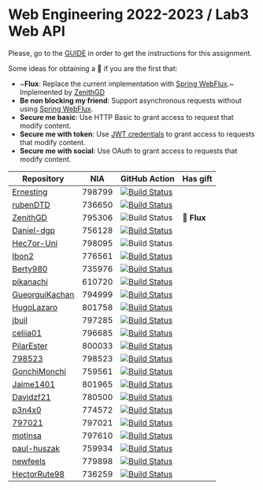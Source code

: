 # Web Engineering 2022-2023 / Lab3 Web API

Please, go to the [GUIDE](docs/GUIDE.md) in order to get the instructions for this assignment.

Some ideas for obtaining a :gift: if you are the first that:

- ~**Flux**: Replace the current implementation with [Spring WebFlux](https://docs.spring.io/spring-framework/docs/current/reference/html/web-reactive.html).~ Implemented by [ZenithGD](https://github.com/ZenithGD/lab3-web-api/tree/work)
- **Be non blocking my friend**: Support asynchronous requests without using [Spring WebFlux](https://docs.spring.io/spring-framework/docs/current/reference/html/web-reactive.html).
- **Secure me basic**: Use HTTP Basic to grant access to request that modify content.
- **Secure me with token**: Use [JWT credentials](https://jwt.io/) to grant access to requests that modify content.
- **Secure me with social**: Use OAuth to grant access to requests that modify content.

| Repository                                                         | NIA    | GitHub Action                                                                                                                                                                                | Has gift |
|--------------------------------------------------------------------|--------|----------------------------------------------------------------------------------------------------------------------------------------------------------------------------------------------|----- |
| [Ernesting](https://github.com/Ernesting/lab3-web-api/tree/work)   | 798799 | [![Build Status](https://github.com/Ernesting/lab3-web-api/actions/workflows/CI.yml/badge.svg?branch=work&event=push)](https://github.com/Ernesting/lab3-web-api/actions/workflows/CI.yml)   
| [rubenDTD](https://github.com/rubenDTD/lab3-web-api/tree/work)     | 736650 | [![Build Status](https://github.com/rubenDTD/lab3-web-api/actions/workflows/CI.yml/badge.svg?branch=work&event=push)](https://github.com/rubenDTD/lab3-web-api/actions/workflows/CI.yml)     |
| [ZenithGD](https://github.com/ZenithGD/lab3-web-api/tree/work)     | 795306 | ![Build Status](https://github.com/ZenithGD/lab3-web-api/actions/workflows/CI.yml/badge.svg?branch=work&event=push)                                                                          | :gift: **Flux** |
| [Daniel-dgp](https://github.com/Daniel-dgp/lab3-web-api/tree/work) | 756128 | [![Build Status](https://github.com/Daniel-dgp/lab3-web-api/actions/workflows/CI.yml/badge.svg?branch=work&event=push)](https://github.com/Daniel-dgp/lab3-web-api/actions/workflows/CI.yml) |
| [Hec7or-Uni](https://github.com/Hec7or-Uni/lab3-web-api/tree/work) | 798095 | ![Build Status](https://github.com/Hec7or-Uni/lab3-web-api/actions/workflows/CI.yml/badge.svg?branch=work&event=push)                                                                        
| [Ibon2](https://github.com/Ibon2/lab3-web-api/tree/work)           | 776561 | [![Build Status](https://github.com/Ibon2/lab3-web-api/actions/workflows/CI.yml/badge.svg?branch=work&event=push)](https://github.com/Ibon2/lab3-web-api/actions/workflows/CI.yml)           
| [Berty980](https://github.com/Berty980/lab3-web-api/tree/work)     | 735976 | [![Build Status](https://github.com/Berty980/lab3-web-api/actions/workflows/CI.yml/badge.svg?branch=work&event=push)](https://github.com/Berty980/lab3-web-api/actions/workflows/CI.yml)     |
| [pikanachi](https://github.com/pikanachi/lab3-web-api/tree/work)   | 610720 | [![Build Status](https://github.com/pikanachi/lab3-web-api/actions/workflows/CI.yml/badge.svg?branch=work&event=push)](https://github.com/pikanachi/lab3-web-api/actions/workflows/CI.yml)   |
| [GueorguiKachan](https://github.com/GueorguiKachan/lab3-web-api/tree/work) | 794999 | [![Build Status](https://github.com/GueorguiKachan/lab3-web-api/actions/workflows/CI.yml/badge.svg?branch=work&event=push)](https://github.com/GueorguiKachan/lab3-web-api/actions/workflows/CI.yml) 
| [HugoLazaro](https://github.com/HugoLazaro/lab3-web-api/tree/work)  | 801758 | [![Build Status](https://github.com/HugoLazaro/lab3-web-api/actions/workflows/CI.yml/badge.svg?branch=work&event=push)](https://github.com/Ernesting/lab3-web-api/actions/workflows/CI.yml) 
| [jbuil](https://github.com/jbuil/lab3-web-api/tree/work) | 797285 | [![Build Status](https://github.com/jbuil/lab3-web-api/actions/workflows/CI.yml/badge.svg?branch=work&event=push)](https://github.com/jbuil/lab3-web-api/actions/workflows/CI.yml) |
| [celiia01](https://github.com/celiia01/lab3-web-api/tree/work)   | 796685 | [![Build Status](https://github.com/celiia01/lab3-web-api/actions/workflows/CI.yml/badge.svg?branch=work&event=push)](https://github.com/celiia01/lab3-web-api/actions/workflows/CI.yml)   |
| [PilarEster](https://github.com/PilarEster/lab3-web-api/tree/work) | 800033 | [![Build Status](https://github.com/PilarEster/lab3-web-api/actions/workflows/CI.yml/badge.svg?branch=work&event=push)](https://github.com/PilarEster/lab3-web-api/actions/workflows/CI.yml) |
| [798523](https://github.com/798523/lab3-web-api/tree/work)   | 798523 | [![Build Status](https://github.com/798523/lab3-web-api/actions/workflows/CI.yml/badge.svg?branch=work&event=push)](https://github.com/798523/lab3-web-api/actions/workflows/CI.yml)   | | Plan to implement **Secure me basic** |
| [GonchiMonchi](https://github.com/GonchiMonchi/lab3-web-api/tree/work)     | 759561 | [![Build Status](https://github.com/GonchiMonchi/lab3-web-api/actions/workflows/CI.yml/badge.svg?branch=work&event=push)](https://github.com/GonchiMonchi/lab3-web-api/actions/workflows/CI.yml)   |
| [Jaime1401](https://github.com/Jaime1401/lab3-web-api/tree/work)           | 801965 | [![Build Status](https://github.com/Jaime1401/lab3-web-api/actions/workflows/CI.yml/badge.svg?branch=work&event=push)](https://github.com/Jaime1401/lab3-web-api/actions/workflows/CI.yml)           |
| [Davidzf21](https://github.com/Davidzf21/lab3-web-api/tree/work) | 780500 | [![Build Status](https://github.com/Davidzf21/lab3-web-api/actions/workflows/CI.yml/badge.svg?branch=work&event=push)](https://github.com/Davidzf21/lab3-web-api/actions/workflows/CI.yml) |
| [p3n4x0](https://github.com/p3n4x0/lab3-web-api/tree/work)   | 774572 | [![Build Status](https://github.com/p3n4x0/lab3-web-api/actions/workflows/CI.yml/badge.svg?branch=work&event=push)](https://github.com/p3n4x0/lab3-web-api/actions/workflows/CI.yml)   |
| [797021](https://github.com/797021/lab3-web-api/tree/work)   | 797021 | [![Build Status](https://github.com/797021/lab3-web-api/actions/workflows/CI.yml/badge.svg?branch=work&event=push)](https://github.com/797021/lab3-web-api/actions/workflows/CI.yml)   |
| [motinsa](https://github.com/motinsa/lab3-web-api/tree/work)       | 797610 | [![Build Status](https://github.com/motinsa/lab3-web-api/actions/workflows/CI.yml/badge.svg?branch=work&event=push)](https://github.com/motinsa/lab3-web-api/actions/workflows/CI.yml)       |
| [paul-huszak](https://github.com/paul-huszak/lab3-web-api/tree/work) | 759934 | [![Build Status](https://github.com/paul-huszak/lab3-web-api/actions/workflows/CI.yml/badge.svg?branch=work&event=push)](https://github.com/paul-huszak/lab3-web-api/actions/workflows/CI.yml) |
| [newfeels](https://github.com/newfeels/lab3-web-api/tree/work)      | 779898 | [![Build Status](https://github.com/newfeels/lab3-web-api/actions/workflows/CI.yml/badge.svg?branch=work&event=push)](https://github.com/newfeels/lab3-web-api/actions/workflows/CI.yml)             |
| [HectorRute98](https://github.com/HectorRute98/lab3-web-api/tree/work)       | 736259 | [![Build Status](https://github.com/HectorRute98/lab3-web-api/actions/workflows/CI.yml/badge.svg?branch=work&event=push)](https://github.com/HectorRute98/lab3-web-api/actions/workflows/CI.yml)       |
